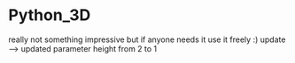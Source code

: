 # Python_3D
really not something impressive but if anyone needs it use it freely :)
update --> updated parameter height from 2 to 1
